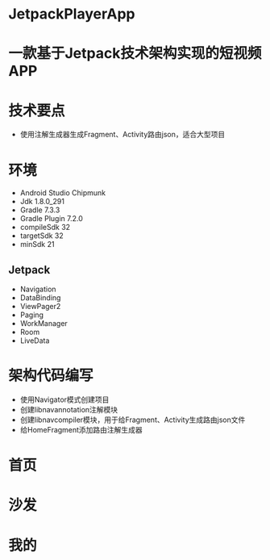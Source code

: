 # JetpackPlayerApp

# 一款基于Jetpack技术架构实现的短视频APP 

# 技术要点
- 使用注解生成器生成Fragment、Activity路由json，适合大型项目

# 环境
- Android Studio Chipmunk
- Jdk 1.8.0_291
- Gradle 7.3.3
- Gradle Plugin 7.2.0
- compileSdk 32
- targetSdk 32
- minSdk 21

## Jetpack
- Navigation
- DataBinding
- ViewPager2
- Paging
- WorkManager
- Room
- LiveData

# 架构代码编写
- 使用Navigator模式创建项目
- 创建libnavannotation注解模块
- 创建libnavcompiler模块，用于给Fragment、Activity生成路由json文件
- 给HomeFragment添加路由注解生成器


# 首页
# 沙发
# 我的